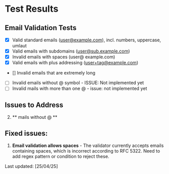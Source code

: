# Test Results

## Email Validation Tests
- [x] Valid standard emails (user@example.com), incl. numbers, uppercase, umlaut
- [x] Valid emails with subdomains (user@sub.example.com)
- [x] Invalid emails with spaces (user@ example.com)
- [x] Valid emails with plus addressing (user+tag@example.com)
- [] Invalid emails that are extremely long
- [ ] Invalid emails without @ symbol - ISSUE: Not implemented yet
- [ ] Invalid mails with more than one @ - issue: not implemented yet

## Issues to Address
2. ** mails without @ ** 


## Fixed issues:
1. **Email validation allows spaces** - The validator currently accepts emails containing spaces, which is incorrect according to RFC 5322. Need to add regex pattern or condition to reject these.


Last updated: [25/04/25]